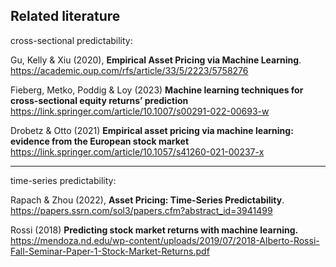 ## Related literature

cross-sectional predictability:

Gu, Kelly & Xiu (2020), **Empirical Asset Pricing via Machine Learning**.  
https://academic.oup.com/rfs/article/33/5/2223/5758276

 Fieberg, Metko, Poddig & Loy (2023) **Machine learning techniques for cross-sectional equity returns’ prediction**
https://link.springer.com/article/10.1007/s00291-022-00693-w

Drobetz & Otto (2021) **Empirical asset pricing via machine learning: evidence from the European stock market**
https://link.springer.com/article/10.1057/s41260-021-00237-x

---

time-series predictability:

Rapach & Zhou (2022), **Asset Pricing: Time-Series Predictability**.  
https://papers.ssrn.com/sol3/papers.cfm?abstract_id=3941499

Rossi (2018) **Predicting stock market returns with machine learning.**  
https://mendoza.nd.edu/wp-content/uploads/2019/07/2018-Alberto-Rossi-Fall-Seminar-Paper-1-Stock-Market-Returns.pdf



